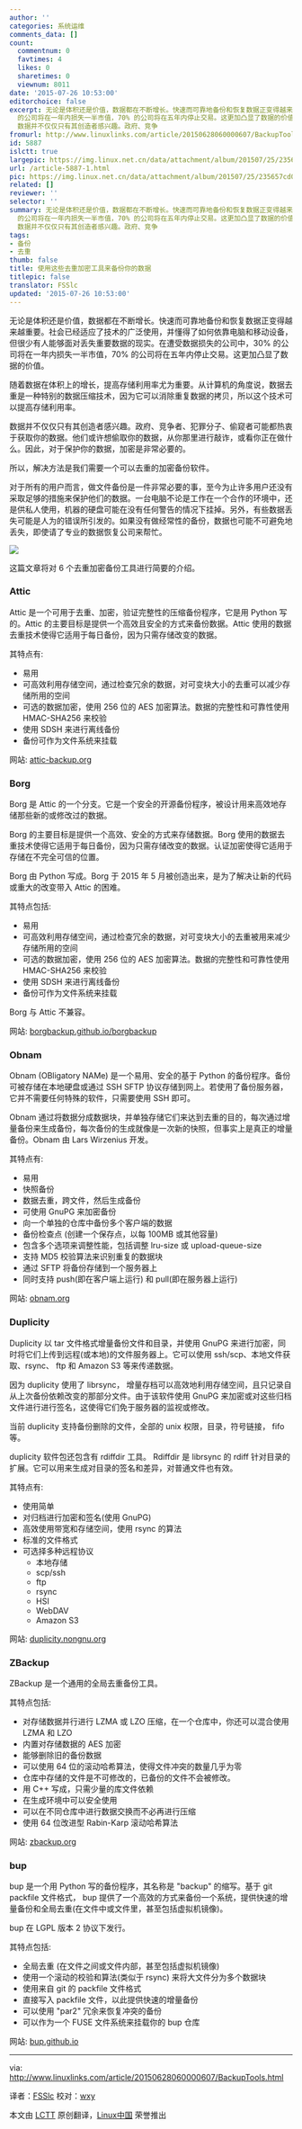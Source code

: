 ```yaml
---
author: ''
categories: 系统运维
comments_data: []
count:
  commentnum: 0
  favtimes: 4
  likes: 0
  sharetimes: 0
  viewnum: 8011
date: '2015-07-26 10:53:00'
editorchoice: false
excerpt: 无论是体积还是价值，数据都在不断增长。快速而可靠地备份和恢复数据正变得越来越重要。社会已经适应了技术的广泛使用，并懂得了如何依靠电脑和移动设备，但很少有人能够面对丢失重要数据的现实。在遭受数据损失的公司中，30%
  的公司将在一年内损失一半市值，70% 的公司将在五年内停止交易。这更加凸显了数据的价值。 随着数据在体积上的增长，提高存储利用率尤为重要。从计算机的角度说，数据去重是一种特别的数据压缩技术，因为它可以消除重复数据的拷贝，所以这个技术可以提高存储利用率。
  数据并不仅仅只有其创造者感兴趣。政府、竞争
fromurl: http://www.linuxlinks.com/article/20150628060000607/BackupTools.html
id: 5887
islctt: true
largepic: https://img.linux.net.cn/data/attachment/album/201507/25/235657cd0ql190p74l6m7c.jpg
url: /article-5887-1.html
pic: https://img.linux.net.cn/data/attachment/album/201507/25/235657cd0ql190p74l6m7c.jpg.thumb.jpg
related: []
reviewer: ''
selector: ''
summary: 无论是体积还是价值，数据都在不断增长。快速而可靠地备份和恢复数据正变得越来越重要。社会已经适应了技术的广泛使用，并懂得了如何依靠电脑和移动设备，但很少有人能够面对丢失重要数据的现实。在遭受数据损失的公司中，30%
  的公司将在一年内损失一半市值，70% 的公司将在五年内停止交易。这更加凸显了数据的价值。 随着数据在体积上的增长，提高存储利用率尤为重要。从计算机的角度说，数据去重是一种特别的数据压缩技术，因为它可以消除重复数据的拷贝，所以这个技术可以提高存储利用率。
  数据并不仅仅只有其创造者感兴趣。政府、竞争
tags:
- 备份
- 去重
thumb: false
title: 使用这些去重加密工具来备份你的数据
titlepic: false
translator: FSSlc
updated: '2015-07-26 10:53:00'
---
```


无论是体积还是价值，数据都在不断增长。快速而可靠地备份和恢复数据正变得越来越重要。社会已经适应了技术的广泛使用，并懂得了如何依靠电脑和移动设备，但很少有人能够面对丢失重要数据的现实。在遭受数据损失的公司中，30% 的公司将在一年内损失一半市值，70% 的公司将在五年内停止交易。这更加凸显了数据的价值。


随着数据在体积上的增长，提高存储利用率尤为重要。从计算机的角度说，数据去重是一种特别的数据压缩技术，因为它可以消除重复数据的拷贝，所以这个技术可以提高存储利用率。


数据并不仅仅只有其创造者感兴趣。政府、竞争者、犯罪分子、偷窥者可能都热衷于获取你的数据。他们或许想偷取你的数据，从你那里进行敲诈，或看你正在做什么。因此，对于保护你的数据，加密是非常必要的。


所以，解决方法是我们需要一个可以去重的加密备份软件。


对于所有的用户而言，做文件备份是一件非常必要的事，至今为止许多用户还没有采取足够的措施来保护他们的数据。一台电脑不论是工作在一个合作的环境中，还是供私人使用，机器的硬盘可能在没有任何警告的情况下挂掉。另外，有些数据丢失可能是人为的错误所引发的。如果没有做经常性的备份，数据也可能不可避免地丢失，即使请了专业的数据恢复公司来帮忙。


![](/data/attachment/album/201507/25/235657cd0ql190p74l6m7c.jpg)


这篇文章将对 6 个去重加密备份工具进行简要的介绍。


### Attic


Attic 是一个可用于去重、加密，验证完整性的压缩备份程序，它是用 Python 写的。Attic 的主要目标是提供一个高效且安全的方式来备份数据。Attic 使用的数据去重技术使得它适用于每日备份，因为只需存储改变的数据。


其特点有:


* 易用
* 可高效利用存储空间，通过检查冗余的数据，对可变块大小的去重可以减少存储所用的空间
* 可选的数据加密，使用 256 位的 AES 加密算法。数据的完整性和可靠性使用 HMAC-SHA256 来校验
* 使用 SDSH 来进行离线备份
* 备份可作为文件系统来挂载


网站: [attic-backup.org](https://attic-backup.org/)


### Borg


Borg 是 Attic 的一个分支。它是一个安全的开源备份程序，被设计用来高效地存储那些新的或修改过的数据。


Borg 的主要目标是提供一个高效、安全的方式来存储数据。Borg 使用的数据去重技术使得它适用于每日备份，因为只需存储改变的数据。认证加密使得它适用于存储在不完全可信的位置。


Borg 由 Python 写成。Borg 于 2015 年 5 月被创造出来，是为了解决让新的代码或重大的改变带入 Attic 的困难。


其特点包括:


* 易用
* 可高效利用存储空间，通过检查冗余的数据，对可变块大小的去重被用来减少存储所用的空间
* 可选的数据加密，使用 256 位的 AES 加密算法。数据的完整性和可靠性使用 HMAC-SHA256 来校验
* 使用 SDSH 来进行离线备份
* 备份可作为文件系统来挂载


Borg 与 Attic 不兼容。


网站: [borgbackup.github.io/borgbackup](https://borgbackup.github.io/borgbackup/)


### Obnam


Obnam (OBligatory NAMe) 是一个易用、安全的基于 Python 的备份程序。备份可被存储在本地硬盘或通过 SSH SFTP 协议存储到网上。若使用了备份服务器，它并不需要任何特殊的软件，只需要使用 SSH 即可。


Obnam 通过将数据分成数据块，并单独存储它们来达到去重的目的，每次通过增量备份来生成备份，每次备份的生成就像是一次新的快照，但事实上是真正的增量备份。Obnam 由 Lars Wirzenius 开发。


其特点有:


* 易用
* 快照备份
* 数据去重，跨文件，然后生成备份
* 可使用 GnuPG 来加密备份
* 向一个单独的仓库中备份多个客户端的数据
* 备份检查点 (创建一个保存点，以每 100MB 或其他容量)
* 包含多个选项来调整性能，包括调整 lru-size 或 upload-queue-size
* 支持 MD5 校验算法来识别重复的数据块
* 通过 SFTP 将备份存储到一个服务器上
* 同时支持 push(即在客户端上运行) 和 pull(即在服务器上运行)


网站: [obnam.org](http://obnam.org/)


### Duplicity


Duplicity 以 tar 文件格式增量备份文件和目录，并使用 GnuPG 来进行加密，同时将它们上传到远程(或本地)的文件服务器上。它可以使用 ssh/scp、本地文件获取、rsync、 ftp 和 Amazon S3 等来传递数据。


因为 duplicity 使用了 librsync， 增量存档可以高效地利用存储空间，且只记录自从上次备份依赖改变的那部分文件。由于该软件使用 GnuPG 来加密或对这些归档文件进行进行签名，这使得它们免于服务器的监视或修改。


当前 duplicity 支持备份删除的文件，全部的 unix 权限，目录，符号链接， fifo 等。


duplicity 软件包还包含有 rdiffdir 工具。 Rdiffdir 是 librsync 的 rdiff 针对目录的扩展。它可以用来生成对目录的签名和差异，对普通文件也有效。


其特点有:


* 使用简单
* 对归档进行加密和签名(使用 GnuPG)
* 高效使用带宽和存储空间，使用 rsync 的算法
* 标准的文件格式
* 可选择多种远程协议
	+ 本地存储
	+ scp/ssh
	+ ftp
	+ rsync
	+ HSI
	+ WebDAV
	+ Amazon S3


网站: [duplicity.nongnu.org](http://duplicity.nongnu.org/)


### ZBackup


ZBackup 是一个通用的全局去重备份工具。


其特点包括:


* 对存储数据并行进行 LZMA 或 LZO 压缩，在一个仓库中，你还可以混合使用 LZMA 和 LZO
* 内置对存储数据的 AES 加密
* 能够删除旧的备份数据
* 可以使用 64 位的滚动哈希算法，使得文件冲突的数量几乎为零
* 仓库中存储的文件是不可修改的，已备份的文件不会被修改。
* 用 C++ 写成，只需少量的库文件依赖
* 在生成环境中可以安全使用
* 可以在不同仓库中进行数据交换而不必再进行压缩
* 使用 64 位改进型 Rabin-Karp 滚动哈希算法


网站: [zbackup.org](http://zbackup.org/)


### bup


bup 是一个用 Python 写的备份程序，其名称是 "backup" 的缩写。基于 git packfile 文件格式， bup 提供了一个高效的方式来备份一个系统，提供快速的增量备份和全局去重(在文件中或文件里，甚至包括虚拟机镜像)。


bup 在 LGPL 版本 2 协议下发行。


其特点包括:


* 全局去重 (在文件之间或文件内部，甚至包括虚拟机镜像)
* 使用一个滚动的校验和算法(类似于 rsync) 来将大文件分为多个数据块
* 使用来自 git 的 packfile 文件格式
* 直接写入 packfile 文件，以此提供快速的增量备份
* 可以使用 "par2" 冗余来恢复冲突的备份
* 可以作为一个 FUSE 文件系统来挂载你的 bup 仓库


网站: [bup.github.io](https://bup.github.io/)




---


via: <http://www.linuxlinks.com/article/20150628060000607/BackupTools.html>


译者：[FSSlc](https://github.com/FSSlc) 校对：[wxy](https://github.com/wxy)


本文由 [LCTT](https://github.com/LCTT/TranslateProject) 原创翻译，[Linux中国](https://linux.cn/) 荣誉推出